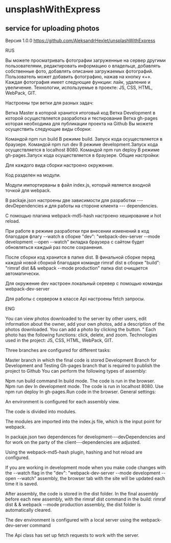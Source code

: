 # unsplashWithExpress
## service for uploading photos
Версия 1.0.0 https://github.com/AleksandrHexlet/unsplashWithExpress 

RUS

Вы можете просматривать фотографии загруженные на сервер другими пользователями, редактировать информацию о владельце, добавлять собственные фото, добавлять описание загружаемых фотографий. Пользователь может добавить фотографию, нажав на кнопку «+». Каждая фотография имеет следующие функции: лайк, удаление и увеличение. Технологии, используемые в проекте: JS, CSS, HTML, WebPack, GIT.

Настроены три ветки для разных задач:

Ветка Master в которой хранится итоговый код
Ветка Development в которой осуществляется разработка и тестирование
Ветка gh-pages которая необходима для публикации проекта на Github
Вы можете осуществить следующие виды сборки:

Командой npm run build В режиме build. Запуск кода осуществляется в браузере.
Командой npm run dev В режиме development.Запуск кода осуществляется в localhost 8080.
Командой npm run deploy В режиме gh-pages.Запуск кода осуществляется в браузере.
Общие настройки:

Для каждого вида сборки настроено окружение.

Код разделен на модули.

Модули импортирваны в файл index.js, который является входной точкой для webpack.

В packaje.json настроены две зависимости для разработки --- devDependencies и для работы на стороне клиента --- dependencies.

С помощью плагина webpack-md5-hash настроено хеширование и hot reload.

При работе в режиме разработки при внесении изменений в код благодаря флагу --watch в сборке "dev": "webpack-dev-server --mode development --open --watch" вкладка браузера с сайтом будет обновляться каждый раз после сохранения.

После сборки код хранится в папке dist. В финальной сборке перед каждой новой сборкой благодаря команде rimraf dist в сборке "build": "rimraf dist && webpack --mode production" папка dist очищается автоматически.

Для окружение dev настроен локальный серевер с помощью команды webpack-dev-server

Для работы с сервером в классе Api настроены fetch запросы.

ENG

You can view photos downloaded to the server by other users, edit information about the owner, add your own photos, add a description of the photos downloaded. You can add a photo by clicking the button. " Each photo has the following functions: click, delete, and zoom. Technologies used in the project: JS, CSS, HTML, WebPack, GIT.

Three branches are configured for different tasks:

Master branch in which the final code is stored
Development Branch for Development and Testing
Gh-pages branch that is required to publish the project to Github
You can perform the following types of assembly:

Npm run build command In build mode. The code is run in the browser.
Npm run dev In development mode. The code is run in localhost 8080.
Use npm run deploy In gh-pages.Run code in the browser.
General settings:

An environment is configured for each assembly view.

The code is divided into modules.

The modules are imported into the index.js file, which is the input point for webpack.

In packaje.json two dependences for development---devDependencies and for work on the party of the client---dependencies are adjusted.

Using the webpack-md5-hash plugin, hashing and hot reload are configured.

If you are working in development mode when you make code changes with the --watch flag in the "dev": "webpack-dev-server --mode development --open --watch" assembly, the browser tab with the site will be updated each time it is saved.

After assembly, the code is stored in the dist folder. In the final assembly before each new assembly, with the rimraf dist command in the build: rimraf dist & & webpack --mode production assembly, the dist folder is automatically cleared.

The dev environment is configured with a local server using the webpack-dev-server command

The Api class has set up fetch requests to work with the server.
